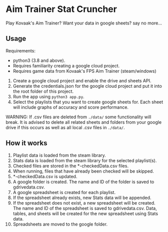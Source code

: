 # Aim Trainer Stat Cruncher
Play Kovaak's Aim Trainer? Want your data in google sheets? say no more...

## Usage
Requirements:
  * python3 (3.8 and above).
  * Requires familiarity creating a google cloud project.
  * Requires game data from Kovaak's FPS Aim Trainer (steam/windows)

1. Create a google cloud project and enable the drive and sheets API.
2. Generate the credentials.json for the google cloud project and put it into the root folder of this project.
3. Run the app using `python3 app.py`.
4. Select the playlists that you want to create google sheets for. Each sheet will include graphs of accuracy and score performance.

WARNING: If .csv files are deleted from `./data/` some functionality will break. It is advised to delete all related sheets and folders from your google drive if this occurs as well as all local .csv files in `./data/`.

## How it works
1. Playlist data is loaded from the steam library.
2. Stats data is loaded from the steam library for the selected playlist(s).
  1. Checked files are stored in the *-checkedData.csv files.
  2. When running, files that have already been checked will be skipped.
  3. *-checkedData.csv is updated.
3. A google folder is created. The name and ID of the folder is saved to gdrivedata.csv.
4. A google spreadsheet is created for each playlist.
  1. If the spreadsheet already exists, new Stats data will be appended.
  2. If the spreadsheet does not exist, a new spreadsheet will be created. The name and ID of the spreadsheet is saved to gdrivedata.csv. Data, tables, and sheets will be created for the new spreadsheet using Stats data.
5. Spreadsheets are moved to the google folder.

